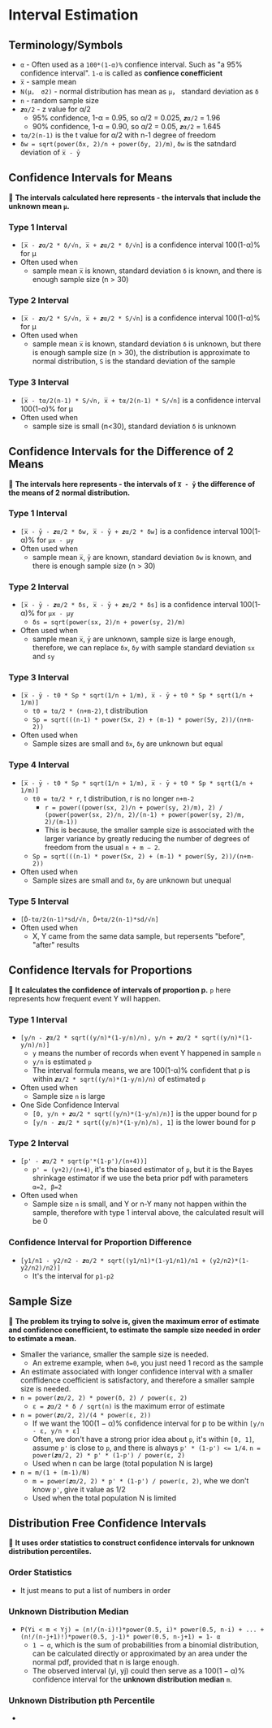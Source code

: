 # Interval Estimation

## Terminology/Symbols
* `α` - Often used as a `100*(1-α)%` confience interval. Such as "a 95% confidence interval". `1-α` is called as <b>confience conefficient</b>
* `x̅` - sample mean
* `N(μ， σ2)` - normal distribution has mean as `μ`， standard deviation as `δ`
* `n` - random sample size
* `𝒛α/2` - z value for α/2
  * 95% confidence, 1-α = 0.95, so α/2 = 0.025, `𝒛α/2` = 1.96
  * 90% confidence, 1-α = 0.90, so α/2 = 0.05, `𝒛α/2` = 1.645
* `tα/2(n-1)` is the t value for α/2 with n-1 degree of freedom
* `δw = sqrt(power(δx, 2)/n + power(δy, 2)/m)`, `δw` is the satndard deviation of `x̅ - ȳ`

## Confidence Intervals for Means

🌺 <b>The intervals calculated here represents - the intervals that include the unknown mean `μ`.</b>

### Type 1 Interval
* `[x̅ - 𝒛α/2 * δ/√n, x̅ + 𝒛α/2 * δ/√n]` is a confidence interval 100(1-α)% for μ
* Often used when
  * sample mean `x̅` is known, standard deviation `δ` is known, and there is enough sample size (n > 30)
  
### Type 2 Interval
* `[x̅ - 𝒛α/2 * S/√n, x̅ + 𝒛α/2 * S/√n]` is a confidence interval 100(1-α)% for μ
* Often used when
  * sample mean `x̅` is known, standard deviation `δ` is unknown, but there is enough sample size (n > 30), the distribution is approximate to normal distribution, `S` is the standard deviation of the sample
  
### Type 3 Interval
* `[x̅ - tα/2(n-1) * S/√n, x̅ + tα/2(n-1) * S/√n]` is a confidence interval 100(1-α)% for μ
* Often used when
  * sample size is small (n<30), standard deviation `δ` is unknown

## Confidence Intervals for the Difference of 2 Means

🌺 <b>The intervals here represents - the intervals of `x̅ - ȳ` the difference of the means of 2 normal distribution.</b>

### Type 1 Interval
* `[x̅ - ȳ - 𝒛α/2 * δw, x̅ - ȳ + 𝒛α/2 * δw]` is a confidence interval 100(1-α)% for `μx - μy`
* Often used when
  * sample mean `x̅`, `ȳ` are known, standard deviation `δw` is known, and there is enough sample size (n > 30)
  
### Type 2 Interval
* `[x̅ - ȳ - 𝒛α/2 * δs, x̅ - ȳ + 𝒛α/2 * δs]` is a confidence interval 100(1-α)% for `μx - μy`
  * `δs = sqrt(power(sx, 2)/n + power(sy, 2)/m)`
* Often used when
  * sample mean `x̅`, `ȳ` are unknown, sample size is large enough, therefore, we can replace `δx`, `δy` with sample standard deviation `sx` and `sy`
  
### Type 3 Interval
* `[x̅ - ȳ - t0 * Sp * sqrt(1/n + 1/m), x̅ - ȳ + t0 * Sp * sqrt(1/n + 1/m)]`
  * `t0 = tα/2 * (n+m-2)`, t distribution
  * `Sp = sqrt(((n-1) * power(Sx, 2) + (m-1) * power(Sy, 2))/(n+m-2))`
* Often used when
  * Sample sizes are small and `δx`, `δy` are unknown but equal
  
### Type 4 Interval
* `[x̅ - ȳ - t0 * Sp * sqrt(1/n + 1/m), x̅ - ȳ + t0 * Sp * sqrt(1/n + 1/m)]`
  * `t0 = tα/2 * r`, t distribution, r is no longer `n+m-2`
    * `r = power((power(sx, 2)/n + power(sy, 2)/m), 2) / (power(power(sx, 2)/n, 2)/(n-1) + power(power(sy, 2)/m, 2)/(m-1))`
    * This is because, the smaller sample size is associated with the larger variance by greatly reducing the number of degrees of freedom from the usual `n + m − 2`. 
  * `Sp = sqrt(((n-1) * power(Sx, 2) + (m-1) * power(Sy, 2))/(n+m-2))`
* Often used when
  * Sample sizes are small and `δx`, `δy` are unknown but unequal
  
### Type 5 Interval
* `[D̄-tα/2(n-1)*sd/√n, D̄+tα/2(n-1)*sd/√n]`
* Often used when
  * X, Y came from the same data sample, but repersents "before", "after" results


## Confidence Itervals for Proportions
🌺 <b>It calculates the confidence of intervals of proportion p.</b> `p` here represents how frequent event Y will happen.

### Type 1 Interval
* `[y/n - 𝒛α/2 * sqrt((y/n)*(1-y/n)/n), y/n + 𝒛α/2 * sqrt((y/n)*(1-y/n)/n)]`
  * `y` means the number of records when event Y happened in sample `n`
  * `y/n` is estimated `p`
  * The interval formula means, we are 100(1-α)% confident that p is within `𝒛α/2 * sqrt((y/n)*(1-y/n)/n)` of estimated `p`
* Often used when
  * Sample size `n` is large
* One Side Confidence Interval
  * `[0, y/n + 𝒛α/2 * sqrt((y/n)*(1-y/n)/n)]` is the upper bound for p
  * `[y/n - 𝒛α/2 * sqrt((y/n)*(1-y/n)/n), 1]` is the lower bound for p
  
### Type 2 Interval
* `[p' - 𝒛α/2 * sqrt(p'*(1-p')/(n+4))]`
  * `p' = (y+2)/(n+4)`, it's the biased estimator of `p`, but it is the Bayes shrinkage estimator if we use the beta prior pdf with parameters `α=2, β=2`
* Often used when
  * Sample size `n` is small, and Y or n-Y many not happen within the sample, therefore with type 1 interval above, the calculated result will be 0
  
### Confidence Interval for Proportion Difference
* `[y1/n1 - y2/n2 - 𝒛α/2 * sqrt((y1/n1)*(1-y1/n1)/n1 + (y2/n2)*(1-y2/n2)/n2)]`
  * It's the interval for `p1-p2`

## Sample Size
🌺 <b>The problem its trying to solve is, given the maximum error of estimate and confidence conefficient, to estimate the sample size needed in order to estimate a mean.</b>

* Smaller the variance, smaller the sample size is needed.
  * An extreme example, when `δ=0`, you just need 1 record as the sample
* An estimate associated with longer confidence interval with a smaller conffidence coefficient is satisfactory, and therefore a smaller sample size is needed.
* `n = power(𝒛α/2, 2) * power(δ, 2) / power(ε, 2)`
  * `ε = 𝒛α/2 * δ / sqrt(n)` is the maximum error of estimate
* `n = power(𝒛α/2, 2)/(4 * power(ε, 2))`
  *  If we want the 100(1 − α)% confidence interval for p to be within `[y/n - ε, y/n + ε]`
  * Often, we don't have a strong prior idea about `p`, it's within `[0, 1]`, assume `p'` is close to `p`, and there is always `p' * (1-p') <= 1/4`. `n = power(𝒛α/2, 2) * p' * (1-p') / power(ε, 2)`
  * Used when n can be large (total population N is large)
* `n = m/(1 + (m-1)/N)`
  * `m = power(𝒛α/2, 2) * p' * (1-p') / power(ε, 2)`, whe we don't know `p'`, give it value as 1/2
  * Used when the total population N is limited

## Distribution Free Confidence Intervals
🌺 <b>It uses order statistics to construct confidence intervals for unknown distribution percentiles.</b>

### Order Statistics
* It just means to put a list of numbers in order

### Unknown Distribution Median
* `P(Yi < m < Yj) = (n!/(n-i)!)*power(0.5, i)* power(0.5, n-i) + ... + (n!/(n-j+1)!)*power(0.5, j-1)* power(0.5, n-j+1) = 1- α`
  * `1 − α`, which is the sum of probabilities from a binomial distribution, can be calculated directly or approximated by an area under the normal pdf, provided that n is large enough.
  * The observed interval (yi, yj) could then serve as a 100(1 − α)% confidence interval for the <b>unknown distribution median</b> `m`.

### Unknown Distribution pth Percentile
* 
